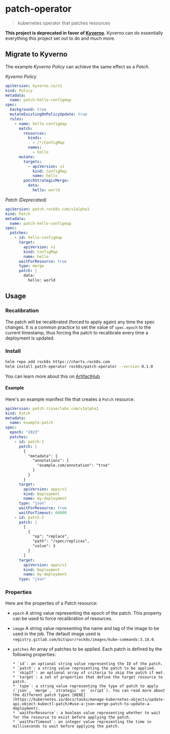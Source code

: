 # patch-operator

> kubernetes operator that patches resources

**This project is deprecated in favor of [Kyverno](https://kyverno.io).**
Kyverno can do essentially everything this project set out to do
and much more.

## Migrate to Kyverno

The example _Kyverno Policy_ can achieve the same effect as a _Patch_.

_Kyverno Policy_

```yaml
apiVersion: kyverno.io/v1
kind: Policy
metadata:
  name: patch-hello-configmap
spec:
  background: true
  mutateExistingOnPolicyUpdate: true
  rules:
    - name: hello-configmap
      match:
        resources:
          kinds:
            - /*/ConfigMap
          names:
            - hello
      mutate:
        targets:
          - apiVersion: v1
            kind: ConfigMap
            name: hello
        patchStrategicMerge:
          data:
            hello: world
```

_Patch (Deprecated)_

```yaml
apiVersion: patch.rock8s.com/v1alpha1
kind: Patch
metadata:
  name: patch-hello-configmap
spec:
  patches:
    - id: hello-configmap
      target:
        apiVersion: v1
        kind: ConfigMap
        name: hello
      waitForResource: true
      type: merge
      patch: |
        data:
          hello: world
```

## Usage

### Recalibration

The patch will be recalibrated (forced to apply again) any time the
spec changes. It is a common practice to set the value of `spec.epoch`
to the current timestamp, thus forcing the patch to recalibrate every
time a deployment is updated.

### Install

```sh
helm repo add rock8s https://charts.rock8s.com
helm install patch-operator rock8s/patch-operator --version 0.1.0
```

You can learn more about this on [ArtifactHub](https://artifacthub.io/packages/helm/rock8s/patch-operator)

#### Example

Here's an example manifest file that creates a `Patch` resource.

```yaml
apiVersion: patch.risserlabs.com/v1alpha1
kind: Patch
metadata:
  name: example-patch
spec:
  epoch: "2023"
  patches:
    - id: patch-1
      patch: |
        {
          "metadata": {
            "annotations": {
              "example.com/annotation": "true"
            }
          }
        }
      target:
        apiVersion: apps/v1
        kind: Deployment
        name: my-deployment
      type: "json"
      waitForResource: true
      waitForTimeout: 60000
    - id: patch-2
      patch: |
        [
          {
            "op": "replace",
            "path": "/spec/replicas",
            "value": 3
          }
        ]
      target:
        apiVersion: apps/v1
        kind: Deployment
        name: my-deployment
      type: "json"
```

### Properties

Here are the properties of a Patch resource:

- `epoch`
  A string value representing the epoch of the patch. This property can be used to force recalibration of resources.

- `image`
  A string value representing the name and tag of the image to be used in the job.
  The default image used is `registry.gitlab.com/bitspur/rock8s/images/kube-commands:3.18.0`.

- `patches`
  An array of patches to be applied. Each patch is defined by the following properties:

      * `id`: an optional string value representing the ID of the patch.
      * `patch`: a string value representing the patch to be applied.
      * `skipIf`: an optional array of criteria to skip the patch if met.
      * `target`: a set of properties that define the target resource to patch.
      * `type`: a string value representing the type of patch to apply (`json`, `merge`, `strategic` or `script`). You can read more about the different patch types [HERE](https://kubernetes.io/docs/tasks/manage-kubernetes-objects/update-api-object-kubectl-patch/#use-a-json-merge-patch-to-update-a-deployment).
      * `waitForResource`: a boolean value representing whether to wait for the resource to exist before applying the patch.
      * `waitForTimeout`: an integer value representing the time in milliseconds to wait before applying the patch.
